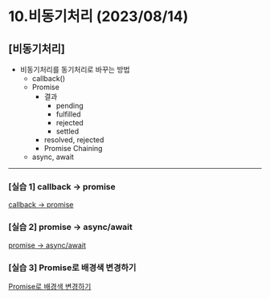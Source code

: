 # 10.비동기처리 (2023/08/14)

## [비동기처리]

- 비동기처리를 동기처리로 바꾸는 방법
  - callback()
  - Promise
    - 결과
      - pending
      - fulfilled
      - rejected
      - settled
    - resolved, rejected
    - Promise Chaining
  - async, await
---

### \[실습 1] callback → promise

[callback → promise](./js/training1_promise.js)

### \[실습 2] promise → async/await

[promise → async/await](./js/training2_async-await.js)

### \[실습 3] Promise로 배경색 변경하기

[Promise로 배경색 변경하기](./html/training3_promise_bgcolor.html)